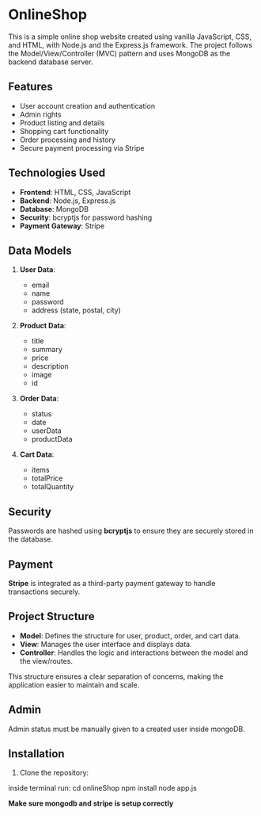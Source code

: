 # OnlineShop

This is a simple online shop website created using vanilla JavaScript, CSS, and HTML, with Node.js and the Express.js framework. The project follows the Model/View/Controller (MVC) pattern and uses MongoDB as the backend database server.

## Features

- User account creation and authentication
- Admin rights
- Product listing and details
- Shopping cart functionality
- Order processing and history
- Secure payment processing via Stripe

## Technologies Used

- **Frontend**: HTML, CSS, JavaScript
- **Backend**: Node.js, Express.js
- **Database**: MongoDB
- **Security**: bcryptjs for password hashing
- **Payment Gateway**: Stripe

## Data Models

1. **User Data**:
   - email
   - name
   - password
   - address (state, postal, city)

2. **Product Data**:
   - title
   - summary
   - price
   - description
   - image
   - id

3. **Order Data**:
   - status
   - date
   - userData
   - productData

4. **Cart Data**:
   - items
   - totalPrice
   - totalQuantity

## Security

Passwords are hashed using **bcryptjs** to ensure they are securely stored in the database.

## Payment

**Stripe** is integrated as a third-party payment gateway to handle transactions securely.

## Project Structure

- **Model**: Defines the structure for user, product, order, and cart data.
- **View**: Manages the user interface and displays data.
- **Controller**: Handles the logic and interactions between the model and the view/routes.

This structure ensures a clear separation of concerns, making the application easier to maintain and scale.

## Admin
Admin status must be manually given to a created user inside mongoDB.

## Installation

1. Clone the repository:

inside terminal run:
cd onlineShop
npm install
node app.js


**Make sure mongodb and stripe is setup correctly**



